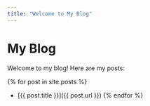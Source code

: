 ```yaml
---
title: "Welcome to My Blog"
---
```


# My Blog

Welcome to my blog! Here are my posts:

{% for post in site.posts %}
- [{{ post.title }}]({{ post.url }})
{% endfor %}
